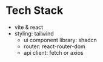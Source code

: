 # Tech Stack 
- vite & react 
- styling: tailwind 
    - ui component library: shadcn
    - router: react-router-dom 
    - api client: fetch or axios 
